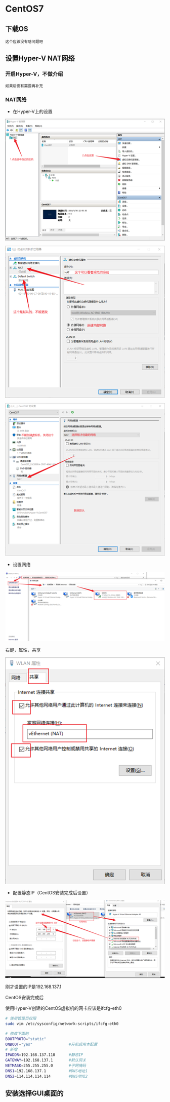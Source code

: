 # CentOS7

## 下载OS

    这个应该没有啥问题吧

## 设置Hyper-V NAT网络

### 开启Hyper-V，不做介绍

    如果后面有需要再补充

### NAT网络

- 在Hyper-V上的设置

![1](../images/centos/hyper-v.png)

![1](../images/centos/虚拟交换机.png)


![1](../images/centos/CentOS设置.png)

- 设置网络

![1](../images/centos/控制面板.png)

右键，属性，共享

![1](../images/centos/wlan设置.png)

- 配置静态IP（CentOS安装完成后设置）

![1](../images/centos/NAT.png)

刚才设置的IP是192.168.137.1

CentOS安装完成后

使用Hyper-V创建的CentOS虚拟机的网卡应该是ifcfg-eth0

```bash
# 使用管理员权限
sudo vim /etc/sysconfig/network-scripts/ifcfg-eth0
```

```bash
# 修改下面的
BOOTPROTO="static"
ONBOOT="yes"                #开机启用本配置
# 新增                                 
IPADDR=192.168.137.110      #静态IP
GATEWAY=192.168.137.1       #默认网关
NETMASK=255.255.255.0       #子网掩码
DNS1=192.168.137.1          #DNS地址1
DNS2=114.114.114.114        #DNS地址2
```

## 安装选择GUI桌面的


